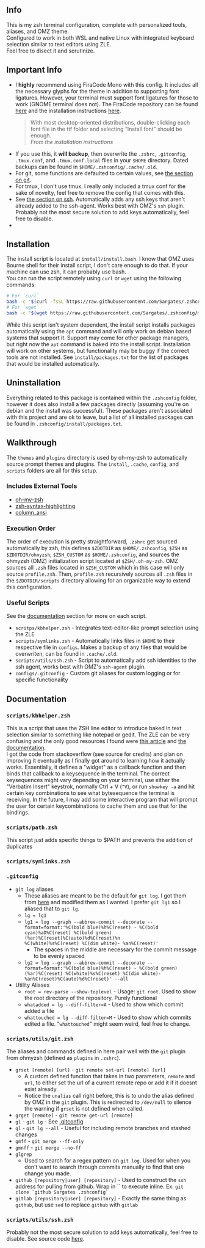 ## Info
This is my zsh terminal configuration, complete with personalized tools, aliases, and OMZ theme. \
Configured to work in both WSL and native Linux with integrated keyboard selection similar to text editors using ZLE. \
Feel free to disect it and scrutinize.


## Important Info
- I **highly** recommend using FiraCode Mono with this config. It includes all the necessary glyphs for the theme in addition to supporting font ligatures. However, your terminal must support font ligatures for those to work (GNOME terminal does not). The FiraCode repository can be found [here](https://github.com/tonsky/FiraCode/) and the installation instructions [here](https://github.com/tonsky/FiraCode/wiki/Linux-instructions#manual-installation).
	> With most desktop-oriented distributions, double-clicking each font file in the ttf folder and selecting “Install font” should be enough. \
	*From the installation instructions*
- If you use this, it **will backup**, then overwrite the `.zshrc`, `.gitconfig`, `.tmux.conf`, and `.tmux.conf.local` files in your `$HOME` directory. Dated backups can be found in `$HOME/.zshconfig/.cache/.old`.
- For git, some functions are defaulted to certain values, see [the section on git](#scriptsutilsgitzsh).
- For tmux, I don't use tmux. I really only included a tmux conf for the sake of novelty, feel free to remove the config that comes with this.
- See [the section on ssh](#scriptsutilssshzsh). Automatically adds any ssh keys that aren't already added to the ssh-agent. Works best with OMZ's `ssh` plugin. Probably not the most secure solution to add keys automatically, feel free to disable.
- <!-- Note about `headline.zsh-theme` and long loadtimes between prompts on Windows filesystem -->


## Installation
The install script is located at `install/install.bash`. I know that OMZ uses Bourne shell for their install script, I don't care enough to do that. If your machine can use zsh, it can probably use bash. \
You can run the script remotely using `curl` or `wget` using the following commands:
```bash
# For `curl`
bash -c "$(curl -fsSL https://raw.githubusercontent.com/Sargates/.zshconfig/master/install/install.bash)"
# For `wget`
bash -c "$(wget https://raw.githubusercontent.com/Sargates/.zshconfig/master/install/install.bash -O -)"
```

While this script isn't system dependent, the install script installs packages automatically using the `apt` command and will only work on debian based systems that support it. Support may come for other package managers, but right now the `apt` command is baked into the install script. Installation will work on other systems, but functionality may be buggy if the correct tools are not installed. See `install/packages.txt` for the list of packages that would be installed automatically.

## Uninstallation
Everything related to this package is contained within the `.zshconfig` folder, however it does also install a few packages directly (assuming you're on debian and the install was successful). These packages aren't associated with this project and are ok to leave, but a list of all installed packages can be found in `.zshconfig/install/packages.txt`.

## Walkthrough
The `themes` and `plugins` directory is used by oh-my-zsh to automatically source prompt themes and plugins. The `install`, `.cache`, `config`, and `scripts` folders are all for this setup.

### Includes External Tools
- [oh-my-zsh](https://github.com/ohmyzsh/ohmyzsh/)
- [zsh-syntax-highlighting](https://github.com/zsh-users/zsh-syntax-highlighting)
- [column_ansi](https://github.com/LukeSavefrogs/column_ansi)

### Execution Order
The order of execution is pretty straightforward, `.zshrc` get sourced automatically by zsh, this defines `$ZDOTDIR` as `$HOME/.zshconfig`, `$ZSH` as `$ZDOTDIR/ohmyzsh`, `$ZSH_CUSTOM` as `$HOME/.zshconfig`, and sources the ohmyzsh (OMZ) initialization script located at `$ZSH/.oh-my-zsh`. OMZ sources all `.zsh` files located in `$ZSH_CUSTOM` which in this case will only source `profile.zsh`. Then, `profile.zsh` recursively sources all `.zsh` files in the `$ZDOTDIR/scripts` directory allowing for an organizable way to extend this configuration.

### Useful Scripts
See the [documentation](#documentation) section for more on each script.
- `scritps/kbhelper.zsh` - Integrates text-editor-like prompt selection using the ZLE
- `scripts/symlinks.zsh` - Automatically links files in `$HOME` to their respective file in `configs`. Makes a backup of any files that would be overwriten, can be found in `.cache/.old`.
- `scripts/utils/ssh.zsh` - Script to automatically add ssh identities to the ssh agent, works best with OMZ's `ssh-agent` plugin.
- `configs/.gitconfig` - Custom git aliases for custom logging or for specific functionality


## Documentation

### `scripts/kbhelper.zsh`
This is a script that uses the ZSH line editor to introduce baked in text selection similar to something like notepad or gedit. The ZLE can be very confusing and the only good resources I found were [this article](https://thevaluable.dev/zsh-line-editor-configuration-mouseless/) and [the documentation](https://zsh.sourceforge.io/Doc/Release/Zsh-Line-Editor.html). \
I got the code from stackoverflow (see source for credits) and plan on improving it eventually as I finally got around to learning how it actually works. Essentially, it defines a "widget" as a callback function and then binds that callback to a keysequence in the terminal. The correct keysequences might vary depending on your terminal, use either the "Verbatim Insert" keystrok, normally Ctrl + V (`^V`), or run `showkey -a` and hit certain key combinations to see what bytesequence the terminal is receiving. In the future, I may add some interactive program that will prompt the user for certain keycombinations to cache them and use that for the bindings.

### `scripts/path.zsh`
This script just adds specific things to $PATH and prevents the addition of duplicates

### `scripts/symlinks.zsh`

### `.gitconfig`
- `git log` aliases
  - These aliases are meant to be the default for `git log`. I got them from [here](https://stackoverflow.com/a/9074343) and modified them as I wanted. I prefer `git lg1` so I aliased that to `git lg`.
  - `lg = lg1`
  - `lg1 = log --graph --abbrev-commit --decorate --format=format:'%C(bold blue)%h%C(reset) - %C(bold cyan)%aD%C(reset) %C(bold green)(%ar)%C(reset)%C(auto)%d%C(reset)%n          %C(white)%s%C(reset) %C(dim white)- %an%C(reset)'`
    - The spaces in the middle are necessary for the commit message to be evenly spaced
  - `lg2 = log --graph --abbrev-commit --decorate --format=format:'%C(bold blue)%h%C(reset) - %C(bold green)(%ar)%C(reset) %C(white)%s%C(reset) %C(dim white)- %an%C(reset)%C(auto)%d%C(reset)' --all`
- Utility Aliases
  - `root = rev-parse --show-toplevel` - Usage: `git root`. Used to show the root directory of the repository. Purely functional
  - `whatadded = lg --diff-filter=A` - Used to show which commit added a file
  - `whattouched = lg --diff-filter=M` - Used to show which commits edited a file. "`whattouched`" might seem weird, feel free to change.

### `scripts/utils/git.zsh`
The aliases and commands defined in here pair well with the `git` plugin from ohmyzsh (defined as `plugins` in `.zshrc`).
- `grset [remote] [url]` - `git remote set-url [remote] [url]`
  - A custom defined function that takes in two parameters, `remote` and `url`, to either set the url of a current remote repo or add it if it doesnt exist already.
  - Notice the `unalias` call right before, this is to undo the alias defined by OMZ in the `git` plugin. This is redirected to `/dev/null` to silence the warning if `grset` is not defined when called.
- `grget [remote]` - `git remote get-url [remote]`
- `gl` - `git lg` - See [.gitconfig](#gitconfig)
- `gl` - `git lg --all` - Useful for including remote branches and stashed changes
- `gmff` - `git merge --ff-only`
- `gmnff` - `git merge --no-ff`
- `glgrep`
  - Used to search for a regex pattern on `git log`. Used for when you don't want to search through commits manually to find that one change you made.
- `github [repository|user] [repository]` - Used to construct the `ssh` address for pulling from github. Wrap in \`\` to execute inline. Ex: ``` git clone `github Sargates .zshconfig` ```
- `gitlab [repository|user] [repository]` - Exactly the same thing as `github`, but use `sed` to replace `github` with `gitlab`

### `scripts/utils/ssh.zsh`
Probably not the most secure solution to add keys automatically, feel free to disable. See source code [here](./scripts/utils/ssh.zsh).

<!-- ### `scripts/utils/*.zsh` -->